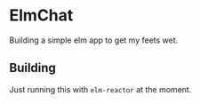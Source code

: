 # ElmChat

Building a simple elm app to get my feets wet.

## Building

Just running this with `elm-reactor` at the moment.

